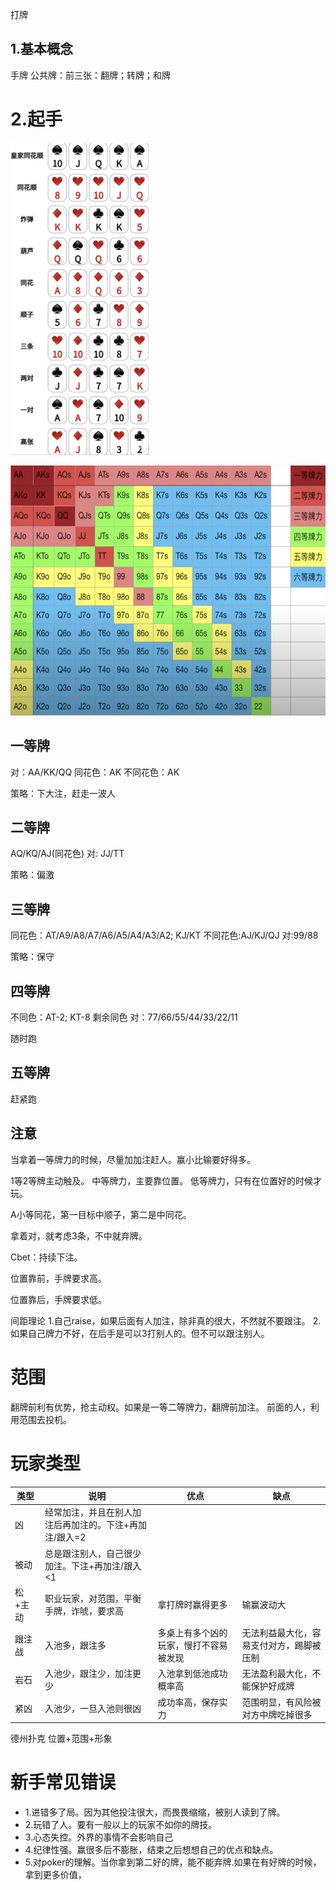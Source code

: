 打牌
## 1.基本概念
手牌
公共牌：前三张：翻牌；转牌；和牌



# 2.起手

<img src="image/pai1.png" height="500" /> <br/>

<img src="image/pai2.png" height="400" />

## 一等牌
对：AA/KK/QQ
同花色：AK
不同花色：AK

策略：下大注，赶走一波人

## 二等牌
AQ/KQ/AJ(同花色)
对: JJ/TT

策略：偏激

## 三等牌
同花色：AT/A9/A8/A7/A6/A5/A4/A3/A2; KJ/KT
不同花色:AJ/KJ/QJ
对:99/88

策略：保守

## 四等牌
不同色：AT-2; KT-8
剩余同色
对：77/66/55/44/33/22/11

随时跑

## 五等牌
赶紧跑


## 注意
当拿着一等牌力的时候，尽量加加注赶人。赢小比输要好得多。

1等2等牌主动触及。
中等牌力，主要靠位置。
低等牌力，只有在位置好的时候才玩。

A小等同花，第一目标中顺子，第二是中同花。

拿着对，就考虑3条，不中就弃牌。

Cbet：持续下注。

位置靠前，手牌要求高。

位置靠后，手牌要求低。

间距理论
1.自己raise，如果后面有人加注，除非真的很大，不然就不要跟注。
2.如果自己牌力不好，在后手是可以3打别人的。但不可以跟注别人。

# 范围
翻牌前利有优势，抢主动权。如果是一等二等牌力，翻牌前加注。
前面的人，利用范围去投机。


# 玩家类型

类型 | 说明 | 优点 | 缺点
---|---|---|---
凶 | 经常加注，并且在别人加注后再加注的。下注+再加注/跟入=2 | 
被动 | 总是跟注别人，自己很少加注。下注+再加注/跟入<1 | 
松+主动 | 职业玩家，对范围，平衡手牌，诈唬，要求高  | 拿打牌时赢得更多 | 输赢波动大
跟注战 | 入池多，跟注多 | 多桌上有多个凶的玩家，慢打不容易被发现 | 无法利益最大化，容易支付对方，踢脚被压制
岩石 | 入池少，跟注少，加注更少 | 入池拿到低池成功概率高 | 无法盈利最大化，不能保护好成牌
紧凶 | 入池少，一旦入池则很凶 | 成功率高，保存实力 | 范围明显，有风险被对方中牌吃掉很多

德州扑克
位置+范围+形象

# 新手常见错误
* 1.进错多了局。因为其他投注很大，而畏畏缩缩，被别人读到了牌。
* 2.玩错了人。要有一般以上的玩家不如你的牌技。
* 3.心态失控。外界的事情不会影响自己
* 4.纪律性强。赢很多后不膨胀，结束之后想想自己的优点和缺点。
* 5.对poker的理解。当你拿到第二好的牌，能不能弃牌.如果在有好牌的时候，拿到更多价值，





